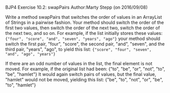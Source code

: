 BJP4 Exercise 10.2: swapPairs
Author:Marty Stepp (on 2016/09/08)

Write a method swapPairs that switches the order of values in an ArrayList of Strings in a pairwise fashion. Your method should switch the order of the first two values, then switch the order of the next two, switch the order of the next two, and so on. For example, if the list initially stores these values: `{"four", "score", "and", "seven", "years", "ago"}` your method should switch the first pair, "four", "score", the second pair, "and", "seven", and the third pair, "years", "ago", to yield this list: `{"score", "four", "seven", "and", "ago", "years"}`

If there are an odd number of values in the list, the final element is not moved. For example, if the original list had been: {"to", "be", "or", "not", "to", "be", "hamlet"} It would again switch pairs of values, but the final value, "hamlet" would not be moved, yielding this list: {"be", "to", "not", "or", "be", "to", "hamlet"}
